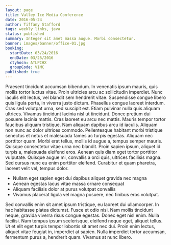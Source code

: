 ```yaml
---
layout: page
title: Valley Ice Media Conference
date: 2016-05-24
author: Tiffany Stafford
tags: weekly links, java
status: published
summary: Integer sit amet massa augue. Morbi consectetur.
banner: images/banner/office-01.jpg
booking:
  startDate: 03/24/2016
  endDate: 03/25/2016
  ctyhocn: ATLPCHX
  groupCode: VIMC
published: true
---
```

Praesent tincidunt accumsan bibendum. In venenatis ipsum mauris, quis mollis tortor luctus vitae. Proin ultricies arcu ac sollicitudin imperdiet. Nunc iaculis elit lectus, vel blandit sem hendrerit vitae. Suspendisse congue libero quis ligula porta, in viverra justo dictum. Phasellus congue laoreet interdum. Cras sed volutpat urna, sed suscipit est. Etiam pulvinar nulla quis aliquam ultrices. Vivamus tincidunt lacinia nisl ut tincidunt.
Donec pretium dui posuere lacinia mattis. Cras laoreet eu arcu nec mattis. Mauris tempor tortor faucibus aliquam tristique. Nam aliquam dapibus arcu id iaculis. Aliquam non nunc ac dolor ultrices commodo. Pellentesque habitant morbi tristique senectus et netus et malesuada fames ac turpis egestas. Aliquam nec porttitor quam. Morbi erat tellus, mollis id augue a, tempus semper mauris. Quisque consectetur vitae urna nec blandit. Proin sapien ipsum, aliquet id turpis a, malesuada eleifend eros. Aenean quis diam eget tortor porttitor vulputate. Quisque augue mi, convallis a orci quis, ultrices facilisis magna. Sed cursus nunc eu enim porttitor eleifend. Curabitur et quam pharetra, laoreet velit vel, tempus dolor.

* Nullam eget sapien eget dui dapibus aliquet gravida nec magna
* Aenean egestas lacus vitae massa ornare consequat
* Aliquam facilisis dolor at purus volutpat convallis
* Vivamus placerat ligula vel magna posuere, nec finibus eros volutpat.

Sed convallis enim sit amet ipsum tristique, eu laoreet dui ullamcorper. In hac habitasse platea dictumst. Fusce et odio nisi. Nam mollis tincidunt neque, gravida viverra risus congue egestas. Donec eget nisl enim. Nulla facilisi. Nam tempus ipsum scelerisque, eleifend neque eget, aliquet tellus. Ut et elit eget turpis tempor lobortis sit amet nec dui. Proin enim lectus, aliquet vitae feugiat in, imperdiet at sapien. Nulla imperdiet tortor accumsan, fermentum purus a, hendrerit quam. Vivamus at nunc libero.

